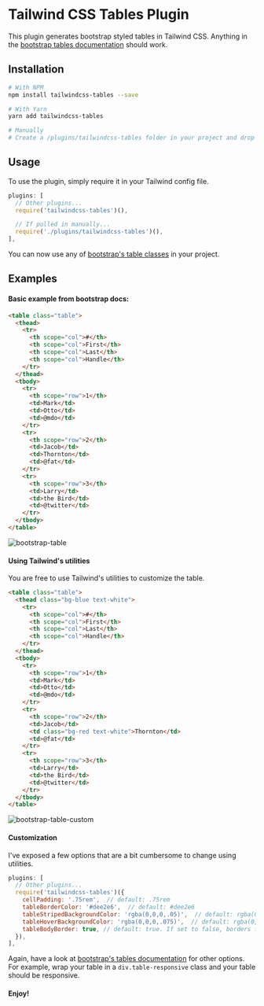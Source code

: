 # Tailwind CSS Tables Plugin

This plugin generates bootstrap styled tables in Tailwind CSS. Anything in the [bootstrap tables documentation](https://getbootstrap.com/docs/4.0/content/tables) should work.

## Installation

```bash
# With NPM
npm install tailwindcss-tables --save

# With Yarn
yarn add tailwindcss-tables

# Manually
# Create a /plugins/tailwindcss-tables folder in your project and drop 'index.js' inside of it.
```

## Usage

To use the plugin, simply require it in your Tailwind config file.

```js
plugins: [
  // Other plugins...
  require('tailwindcss-tables')(),

  // If pulled in manually...
  require('./plugins/tailwindcss-tables')(),
],
```

You can now use any of [bootstrap's table classes](https://getbootstrap.com/docs/4.0/content/tables) in your project.

## Examples

#### Basic example from bootstrap docs:

```html
<table class="table">
  <thead>
    <tr>
      <th scope="col">#</th>
      <th scope="col">First</th>
      <th scope="col">Last</th>
      <th scope="col">Handle</th>
    </tr>
  </thead>
  <tbody>
    <tr>
      <th scope="row">1</th>
      <td>Mark</td>
      <td>Otto</td>
      <td>@mdo</td>
    </tr>
    <tr>
      <th scope="row">2</th>
      <td>Jacob</td>
      <td>Thornton</td>
      <td>@fat</td>
    </tr>
    <tr>
      <th scope="row">3</th>
      <td>Larry</td>
      <td>the Bird</td>
      <td>@twitter</td>
    </tr>
  </tbody>
</table>
```

![bootstrap-table](https://user-images.githubusercontent.com/4316355/38008280-d40e1ee0-321b-11e8-8e9f-24d18df4ea25.png)

#### Using Tailwind's utilities

You are free to use Tailwind's utilities to customize the table.

```html
<table class="table">
  <thead class="bg-blue text-white">
    <tr>
      <th scope="col">#</th>
      <th scope="col">First</th>
      <th scope="col">Last</th>
      <th scope="col">Handle</th>
    </tr>
  </thead>
  <tbody>
    <tr>
      <th scope="row">1</th>
      <td>Mark</td>
      <td>Otto</td>
      <td>@mdo</td>
    </tr>
    <tr>
      <th scope="row">2</th>
      <td>Jacob</td>
      <td class="bg-red text-white">Thornton</td>
      <td>@fat</td>
    </tr>
    <tr>
      <th scope="row">3</th>
      <td>Larry</td>
      <td>the Bird</td>
      <td>@twitter</td>
    </tr>
  </tbody>
</table>
```

![bootstrap-table-custom](https://user-images.githubusercontent.com/4316355/38009083-4f594ff8-3220-11e8-8eaa-9634dd0eaa73.png)

#### Customization

I've exposed a few options that are a bit cumbersome to change using utilities.

```js
plugins: [
  // Other plugins...
  require('tailwindcss-tables')({
    cellPadding: '.75rem',  // default: .75rem
    tableBorderColor: '#dee2e6',  // default: #dee2e6
    tableStripedBackgroundColor: 'rgba(0,0,0,.05)',  // default: rgba(0,0,0,.05)
    tableHoverBackgroundColor: 'rgba(0,0,0,.075)',  // default: rgba(0,0,0,.075)
    tableBodyBorder: true, // default: true. If set to false, borders for the table body will be removed. Only works for normal tables (i.e. does not apply to .table-bordered)
  }),
],
```

Again, have a look at [bootstrap's tables documentation](https://getbootstrap.com/docs/4.0/content/tables) for other options. For example, wrap your table in a `div.table-responsive` class and your table should be responsive.

#### Enjoy!



